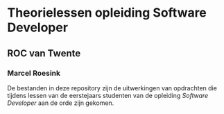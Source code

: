 # Theorielessen opleiding Software Developer
## ROC van Twente

### Marcel Roesink

De bestanden in deze repository zijn de uitwerkingen van opdrachten die tijdens lessen van de eerstejaars studenten van de opleiding *Software Developer* aan de orde zijn gekomen.
